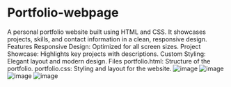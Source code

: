 # Portfolio-webpage
A personal portfolio website built using HTML and CSS. It showcases projects, skills, and contact information in a clean, responsive design.
Features
Responsive Design: Optimized for all screen sizes.
Project Showcase: Highlights key projects with descriptions.
Custom Styling: Elegant layout and modern design.
Files
portfolio.html: Structure of the portfolio.
portfolio.css: Styling and layout for the website.
![image](https://github.com/user-attachments/assets/2c72408f-fdf8-4324-bc67-94ca1c01d96a)
![image](https://github.com/user-attachments/assets/96916172-7bd2-451b-91d0-58bfba9a89bc)
![image](https://github.com/user-attachments/assets/c1f4b2bd-98f5-48f4-aff0-00e27c703fd7)
![image](https://github.com/user-attachments/assets/f738248c-2c01-496b-950b-19eeca552ee9)
